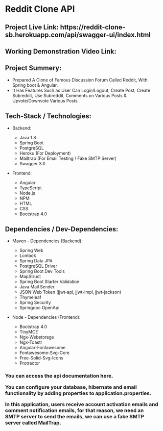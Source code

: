 # Reddit Clone API

<h2>Project Live Link: https://reddit-clone-sb.herokuapp.com/api/swagger-ui/index.html</h2>

<h2>Working Demonstration Video Link: </h2>

<h2>Project Summery:</h2>

- Prepared A Clone of Famous Discussion Forum Called Reddit, With Spring boot & Angular.
- It Has Features Such as User Can Login/Logout, Create Post, Create Subreddit, Use Subreddit, Comments on Various Posts & Upvote/Downvote Various Posts.

<h2>Tech-Stack / Technologies:</h2>

- Backend:
  - Java 1.8
  - Spring Boot
  - PostgreSQL
  - Heroku (For Deployment)
  - Mailtrap (For Email Testing / Fake SMTP Server)
  - Swagger 3.0

- Frontend:
  - Angular
  - TypeScript
  - Node.js
  - NPM
  - HTML
  - CSS
  - Bootstrap 4.0

<h2>Dependencies / Dev-Dependencies:</h2>

- Maven - Dependencies (Backend):
  - Spring Web
  - Lombok
  - Spring Data JPA
  - PostgreSQL Driver
  - Spring Boot Dev Tools
  - MapStruct
  - Spring Boot Starter Validation
  - Java Mail Sender
  - JSON Web Token (jjwt-api, jjwt-impl, jjwt-jackson)
  - Thymeleaf
  - Spring Security
  - Springdoc OpenApi

- Node - Dependencies (Frontend):
  - Bootstrap 4.0
  - TinyMCE
  - Ngx-Webstorage
  - Ngx-Toastr
  - Angular-Fontawesome
  - Fontawesome-Svg-Core
  - Free-Solid-Svg-Icons
  - Protractor
<h3>You can access the api documentation here.

You can configure your database, hibernate and email functionality by adding properties to application.properties.

In this application, users receive account activation emails and comment notification emails, for that reason, we need an SMTP server to send the emails, we can use a fake SMTP server called MailTrap.</h3>
